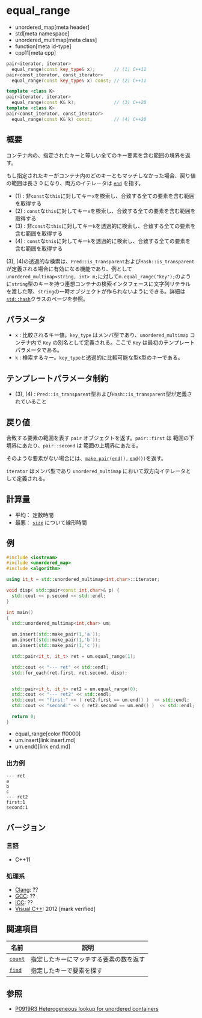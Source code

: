 # equal_range
* unordered_map[meta header]
* std[meta namespace]
* unordered_multimap[meta class]
* function[meta id-type]
* cpp11[meta cpp]

```cpp
pair<iterator, iterator>
  equal_range(const key_type& x);       // (1) C++11
pair<const_iterator, const_iterator>
  equal_range(const key_type& x) const; // (2) C++11

template <class K>
pair<iterator, iterator>
  equal_range(const K& k);              // (3) C++20
template <class K>
pair<const_iterator, const_iterator>
  equal_range(const K& k) const;        // (4) C++20
```

## 概要
コンテナ内の、指定されたキーと等しい全てのキー要素を含む範囲の境界を返す。

もし指定されたキーがコンテナ内のどのキーともマッチしなかった場合、戻り値の範囲は長さ 0 になり、両方のイテレータは [`end`](end.md) を指す。

- (1) : 非`const`な`this`に対してキー`x`を検索し、合致する全ての要素を含む範囲を取得する
- (2) : `const`な`this`に対してキー`x`を検索し、合致する全ての要素を含む範囲を取得する
- (3) : 非`const`な`this`に対してキー`k`を透過的に検索し、合致する全ての要素を含む範囲を取得する
- (4) : `const`な`this`に対してキー`k`を透過的に検索し、合致する全ての要素を含む範囲を取得する

(3), (4)の透過的な検索は、`Pred::is_transparent`および`Hash::is_transparent`が定義される場合に有効になる機能であり、例として`unordered_multimap<string, int> m;`に対して`m.equal_range("key");`のように`string`型のキーを持つ連想コンテナの検索インタフェースに文字列リテラルを渡した際、`string`の一時オブジェクトが作られないようにできる。詳細は[`std::hash`](/reference/functional/hash.md)クラスのページを参照。


## パラメータ
- `x` : 比較されるキー値。`key_type` はメンバ型であり、`unordered_multimap` コンテナ内で `Key` の別名として定義される。ここで `Key` は最初のテンプレートパラメータである。
- `k` : 検索するキー。`key_type`と透過的に比較可能な型`K`型のキーである。


## テンプレートパラメータ制約
- (3), (4) : `Pred::is_transparent`型および`Hash::is_transparent`型が定義されていること


## 戻り値
合致する要素の範囲を表す `pair` オブジェクトを返す。`pair::first` は 範囲の下境界にあたり、`pair::second` は 範囲の上境界にあたる。

そのような要素がない場合には、[`make_pair`](/reference/utility/make_pair.md)`(`[`end`](end.md)`(),` [`end`](end.md)`())`を返す。

`iterator` はメンバ型であり `unordered_multimap` において双方向イテレータとして定義される。


## 計算量
- 平均： 定数時間
- 最悪： [`size`](size.md) について線形時間


## 例
```cpp example
#include <iostream>
#include <unordered_map>
#include <algorithm>

using it_t = std::unordered_multimap<int,char>::iterator;

void disp( std::pair<const int,char>& p) {
  std::cout << p.second << std::endl;
}

int main()
{
  std::unordered_multimap<int,char> um;

  um.insert(std::make_pair(1,'a'));
  um.insert(std::make_pair(1,'b'));
  um.insert(std::make_pair(1,'c'));

  std::pair<it_t, it_t> ret = um.equal_range(1);

  std::cout << "--- ret" << std::endl;
  std::for_each(ret.first, ret.second, disp);


  std::pair<it_t, it_t> ret2 = um.equal_range(0);
  std::cout << "--- ret2" << std::endl;
  std::cout << "first:" << ( ret2.first == um.end() )  << std::endl;
  std::cout << "second:" << ( ret2.second == um.end() )  << std::endl;

  return 0;
}
```
* equal_range[color ff0000]
* um.insert[link insert.md]
* um.end()[link end.md]

### 出力例
```
--- ret
a
b
c
--- ret2
first:1
second:1
```

## バージョン
### 言語
- C++11

### 処理系
- [Clang](/implementation.md#clang): ??
- [GCC](/implementation.md#gcc): ??
- [ICC](/implementation.md#icc): ??
- [Visual C++](/implementation.md#visual_cpp): 2012 [mark verified]


## 関連項目

| 名前                | 説明                                   |
|---------------------|----------------------------------------|
| [`count`](count.md) | 指定したキーにマッチする要素の数を返す |
| [`find`](find.md)   | 指定したキーで要素を探す               |


## 参照
- [P0919R3 Heterogeneous lookup for unordered containers](http://www.open-std.org/jtc1/sc22/wg21/docs/papers/2018/p0919r3.html)
